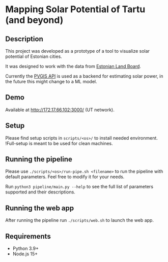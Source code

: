 # Mapping Solar Potential of Tartu (and beyond)

## Description

This project was developed as a prototype of a tool to visualize solar potential of Estonian cities.

It was designed to work with the data from [Estonian Land Board](https://geoportaal.maaamet.ee/eng/Download-3D-data-p837.html).

Currently the [PVGIS API](https://joint-research-centre.ec.europa.eu/pvgis-photovoltaic-geographical-information-system/getting-started-pvgis/api-non-interactive-service_en
) is used as a backend for estimating solar power, in the future this might change to a ML model.

## Demo

Available at http://172.17.66.102:3000/ (UT network).

## Setup

Please find setup scripts in `scripts/<os>/` to install needed environment. !Full-setup is meant to be used for clean machines.

## Running the pipeline

Please use `./scripts/<os>/run-pipe.sh <filename>` to run the pipeline with default parameters. Feel free to modify it for your needs.

Run `python3 pipeline/main.py --help` to see the full list of parameters supported and their descriptions.

## Running the web app

After running the pipeline run `./scripts/web.sh` to launch the web app.

## Requirements
* Python 3.9+
* Node.js 15+

